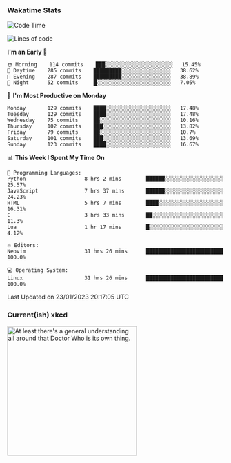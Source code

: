 ### Wakatime Stats
<!--START_SECTION:waka-->
![Code Time](http://img.shields.io/badge/Code%20Time-1%2C377%20hrs%2044%20mins-blue)

![Lines of code](https://img.shields.io/badge/From%20Hello%20World%20I%27ve%20Written-357%20Thousand%20lines%20of%20code-blue)

**I'm an Early 🐤** 

```text
🌞 Morning    114 commits    ███░░░░░░░░░░░░░░░░░░░░░░   15.45% 
🌆 Daytime    285 commits    █████████░░░░░░░░░░░░░░░░   38.62% 
🌃 Evening    287 commits    █████████░░░░░░░░░░░░░░░░   38.89% 
🌙 Night      52 commits     █░░░░░░░░░░░░░░░░░░░░░░░░   7.05%

```
📅 **I'm Most Productive on Monday** 

```text
Monday       129 commits    ████░░░░░░░░░░░░░░░░░░░░░   17.48% 
Tuesday      129 commits    ████░░░░░░░░░░░░░░░░░░░░░   17.48% 
Wednesday    75 commits     ██░░░░░░░░░░░░░░░░░░░░░░░   10.16% 
Thursday     102 commits    ███░░░░░░░░░░░░░░░░░░░░░░   13.82% 
Friday       79 commits     ██░░░░░░░░░░░░░░░░░░░░░░░   10.7% 
Saturday     101 commits    ███░░░░░░░░░░░░░░░░░░░░░░   13.69% 
Sunday       123 commits    ████░░░░░░░░░░░░░░░░░░░░░   16.67%

```


📊 **This Week I Spent My Time On** 

```text
💬 Programming Languages: 
Python                   8 hrs 2 mins        ██████░░░░░░░░░░░░░░░░░░░   25.57% 
JavaScript               7 hrs 37 mins       ██████░░░░░░░░░░░░░░░░░░░   24.23% 
HTML                     5 hrs 7 mins        ████░░░░░░░░░░░░░░░░░░░░░   16.31% 
C                        3 hrs 33 mins       ██░░░░░░░░░░░░░░░░░░░░░░░   11.3% 
Lua                      1 hr 17 mins        █░░░░░░░░░░░░░░░░░░░░░░░░   4.12%

🔥 Editors: 
Neovim                   31 hrs 26 mins      █████████████████████████   100.0%

💻 Operating System: 
Linux                    31 hrs 26 mins      █████████████████████████   100.0%

```


 Last Updated on 23/01/2023 20:17:05 UTC
<!--END_SECTION:waka-->

### Current(ish) xkcd
<a id="xkcd-a" title="At least there's a general understanding all around that Doctor Who is its own thing." href="https://www.xkcd.com" target="_blank">
        <img align="center" id="xkcd-img" src="https://imgs.xkcd.com/comics/runtime.png" alt="At least there's a general understanding all around that Doctor Who is its own thing." height=300 />
</a>
